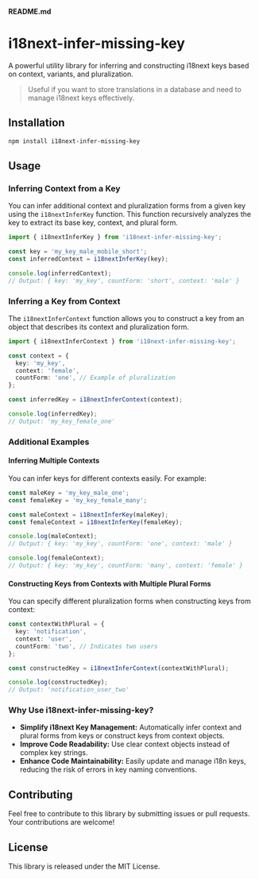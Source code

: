 **README.md**

# i18next-infer-missing-key

A powerful utility library for inferring and constructing i18next keys based on context, variants, and pluralization.

> Useful if you want to store translations in a database and need to manage i18next keys effectively.

## Installation

```bash
npm install i18next-infer-missing-key
```

## Usage

### Inferring Context from a Key

You can infer additional context and pluralization forms from a given key using the `i18nextInferKey` function. This function recursively analyzes the key to extract its base key, context, and plural form.

```typescript
import { i18nextInferKey } from 'i18next-infer-missing-key';

const key = 'my_key_male_mobile_short';
const inferredContext = i18nextInferKey(key);

console.log(inferredContext);
// Output: { key: 'my_key', countForm: 'short', context: 'male' }
```

### Inferring a Key from Context

The `i18nextInferContext` function allows you to construct a key from an object that describes its context and pluralization form.

```typescript
import { i18nextInferContext } from 'i18next-infer-missing-key';

const context = {
  key: 'my_key',
  context: 'female',
  countForm: 'one', // Example of pluralization
};

const inferredKey = i18nextInferContext(context);

console.log(inferredKey);
// Output: 'my_key_female_one'
```

### Additional Examples

#### Inferring Multiple Contexts

You can infer keys for different contexts easily. For example:

```typescript
const maleKey = 'my_key_male_one';
const femaleKey = 'my_key_female_many';

const maleContext = i18nextInferKey(maleKey);
const femaleContext = i18nextInferKey(femaleKey);

console.log(maleContext);
// Output: { key: 'my_key', countForm: 'one', context: 'male' }

console.log(femaleContext);
// Output: { key: 'my_key', countForm: 'many', context: 'female' }
```

#### Constructing Keys from Contexts with Multiple Plural Forms

You can specify different pluralization forms when constructing keys from context:

```typescript
const contextWithPlural = {
  key: 'notification',
  context: 'user',
  countForm: 'two', // Indicates two users
};

const constructedKey = i18nextInferContext(contextWithPlural);

console.log(constructedKey);
// Output: 'notification_user_two'
```

### Why Use i18next-infer-missing-key?

- **Simplify i18next Key Management:** Automatically infer context and plural forms from keys or construct keys from context objects.
- **Improve Code Readability:** Use clear context objects instead of complex key strings.
- **Enhance Code Maintainability:** Easily update and manage i18n keys, reducing the risk of errors in key naming conventions.

## Contributing

Feel free to contribute to this library by submitting issues or pull requests. Your contributions are welcome!

## License

This library is released under the MIT License.

